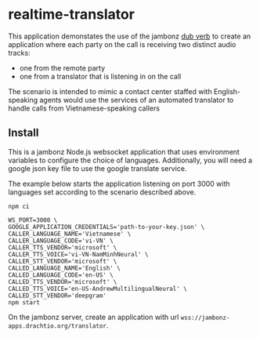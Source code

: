# realtime-translator

This application demonstates the use of the jambonz [dub verb](https://www.jambonz.org/docs/webhooks/dub/) to create an application where each party on the call is receiving two distinct audio tracks:

- one from the remote party
- one from a translator that is listening in on the call

The scenario is intended to mimic a contact center staffed with English-speaking agents would use the services of an automated translator to handle calls from Vietnamese-speaking callers

## Install
This is a jambonz Node.js websocket application that uses environment variables to configure the choice of languages.  Additionally, you will need a google json key file to use the google translate service.

The example below starts the application listening on port 3000 with languages set according to the scenario described above.
```
npm ci

WS_PORT=3000 \
GOOGLE_APPLICATION_CREDENTIALS='path-to-your-key.json' \
CALLER_LANGUAGE_NAME='Vietnamese' \
CALLER_LANGUAGE_CODE='vi-VN' \
CALLER_TTS_VENDOR='microsoft' \
CALLER_TTS_VOICE='vi-VN-NamMinhNeural' \
CALLER_STT_VENDOR='microsoft' \
CALLED_LANGUAGE_NAME='English' \
CALLED_LANGUAGE_CODE='en-US' \
CALLED_TTS_VENDOR='microsoft' \
CALLED_TTS_VOICE='en-US-AndrewMultilingualNeural' \
CALLED_STT_VENDOR='deepgram'
npm start
```

On the jambonz server, create an application with url `wss://jambonz-apps.drachtio.org/translator`.